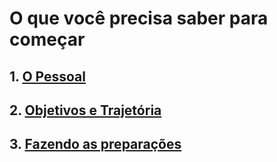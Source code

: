 # O que você precisa saber para começar

## 1. [O Pessoal](https://pedrowagner.github.io/DevRel/Pessoal.md)

## 2. [Objetivos e Trajetória](https://pedrowagner.github.io/DevRel/Objetivos.md)

## 3. [Fazendo as preparações](https://pedrowagner.github.io/DevRel/Preparacoes.md)


